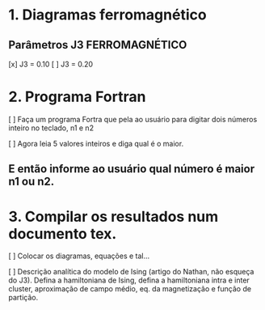 
# 1. Diagramas ferromagnético

## Parâmetros J3 FERROMAGNÉTICO

[x] J3 = 0.10
[ ] J3 = 0.20

# 2. Programa Fortran

[ ] Faça um programa Fortra que pela ao usuário para digitar dois números inteiro no teclado, n1 e n2

[ ] Agora leia 5 valores inteiros e diga qual é o maior.



## E então informe ao usuário qual número é maior n1 ou n2.

# 3. Compilar os resultados num documento tex.

[ ] Colocar os diagramas, equações e tal...

[ ] Descrição analítica do modelo de Ising (artigo do Nathan, não esqueça do J3). 
Defina a hamiltoniana de Ising, 
defina a hamiltoniana intra e inter cluster, aproximação de campo médio, 
eq. da magnetização 
e função de partição.


